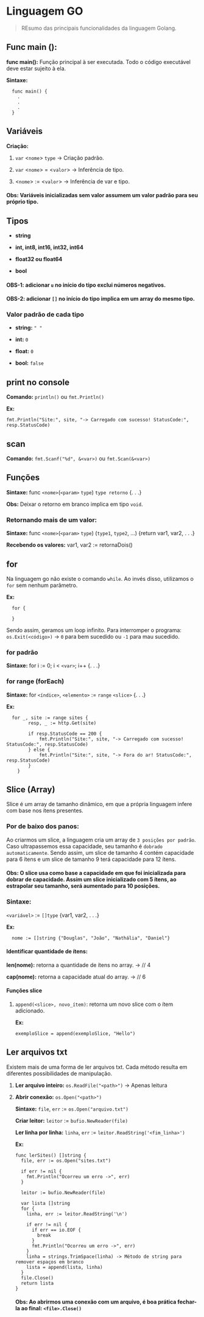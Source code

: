 # Linguagem GO

> REsumo das principais funcionalidades da linguagem Golang.

## Func main ():

**func main():** Função principal à ser executada. Todo o código executável deve estar sujeito à ela.

**Sintaxe:**

```
  func main() {
    .
    .
    .
  }
```

## Variáveis

**Criação:**

1. `var` <`nome`> `type` -> Criação padrão.

2. `var` <`nome`> = <`valor`> -> Inferência de tipo.

3. <`nome`> := <`valor`> -> Inferência de var e tipo.

#### Obs: Variáveis inicializadas sem valor assumem um valor padrão para seu próprio tipo.

## Tipos

- **string**

- **int, int8, int16, int32, int64**

- **float32 ou float64**

- **bool**

#### **OBS-1:** adicionar `u` no início do tipo exclui números negativos.

#### **OBS-2:** adicionar `[]` no início do tipo implica em um array do mesmo tipo.

### Valor padrão de cada tipo

- **string:** `" "`

- **int:** `0`

- **float:** `0`

- **bool:** `false`

## print no console

**Comando:** `println()` ou `fmt.Println()`

**Ex:**

    fmt.Println("Site:", site, "-> Carregado com sucesso! StatusCode:", resp.StatusCode)

## scan

**Comando:** `fmt.Scanf("%d", &<var>)` ou `fmt.Scan(&<var>)`

## Funções

**Sintaxe:** func `<nome>`(`<param>` `type`) `type retorno` {. . .}

**Obs:** Deixar o retorno em branco implica em tipo `void`.

### Retornando mais de um valor:

**Sintaxe:** func `<nome>`(`<param>` `type`) (`type1`, `type2`, ...) {return var1, var2, . . .}

**Recebendo os valores:** var1, var2 := retornaDois()

## for

Na linguagem go não existe o comando `while`. Ao invés disso, utilizamos o `for` sem nenhum parâmetro.

**Ex:**

```
  for {

  }
```

Sendo assim, geramos um loop infinito. Para interromper o programa: `os.Exit(<código>)` -> `0` para bem sucedido ou `-1` para mau sucedido.

### for padrão

**Sintaxe:** for i := 0; i < `<var>`; i++ {. . .}

### for range (forEach)

**Sintaxe:** for `<índice>`, `<elemento>` := `range` `<slice>` {. . .}

**Ex:**

```
  for _, site := range sites {
		resp, _ := http.Get(site)

		if resp.StatusCode == 200 {
			fmt.Println("Site:", site, "-> Carregado com sucesso! StatusCode:", resp.StatusCode)
		} else {
			fmt.Println("Site:", site, "-> Fora do ar! StatusCode:", resp.StatusCode)
		}
	}
```

## Slice (Array)

Slice é um array de tamanho dinâmico, em que a própria linguagem infere com base nos ítens presentes.

### Por de baixo dos panos:

Ao criarmos um slice, a linguagem cria um array de `3 posições por padrão`. Caso ultrapassemos essa capacidade, seu tamanho é `dobrado automaticamente`. Sendo assim, um slice de tamanho 4 contém capacidade para 6 ítens e um slice de tamanho 9 terá capacidade para 12 ítens.

#### Obs: O slice usa como base a capacidade em que foi inicializada para dobrar de capacidade. Assim um slice inicializado com 5 ítens, ao estrapolar seu tamanho, será aumentado para 10 posições.

### Sintaxe:

`<variável>` := `[]type` {var1, var2, . . .}

**Ex:**

```
  nome := []string {"Douglas", "João", "Nathália", "Daniel"}
```

#### Identificar quantidade de ítens:

**len(nome):** retorna a quantidade de ítens no array. -> // 4

**cap(nome):** retorna a capacidade atual do array. -> // 6

#### Funções slice

1.  `append(<slice>, novo_ítem)`: retorna um novo slice com o ítem adicionado.

    **Ex:**

        exemploSlice = append(exemploSlice, "Hello")

## Ler arquivos txt

Existem mais de uma forma de ler arquivos txt. Cada método resulta em diferentes possibilidades de manipulação.

1.  **Ler arquivo inteiro:** `os.ReadFile("<path>")` -> Apenas leitura

2.  **Abrir conexão:** `os.Open("<path>")`

      **Sintaxe:** `file`, `err` := `os.Open("arquivo.txt")`

      **Criar leitor:** `leitor` := `bufio.NewReader(file)`

      **Ler linha por linha:** `linha`, `err` := `leitor.ReadString('<fim_linha>')`

      **Ex:**

        func lerSites() []string {
          file, err := os.Open("sites.txt")

          if err != nil {
            fmt.Println("Ocorreu um erro ->", err)
          }

          leitor := bufio.NewReader(file)

          var lista []string
          for {
            linha, err := leitor.ReadString('\n')

            if err != nil {
              if err == io.EOF {
                break
              }
              fmt.Println("Ocorreu um erro ->", err)
            }
            linha = strings.TrimSpace(linha) -> Método de string para remover espaços em branco
            lista = append(lista, linha)
          }
          file.Close()
          return lista
        }

      #### Obs: Ao abrirmos uma conexão com um arquivo, é boa prática fechar-la ao final: `<file>.Close()`
